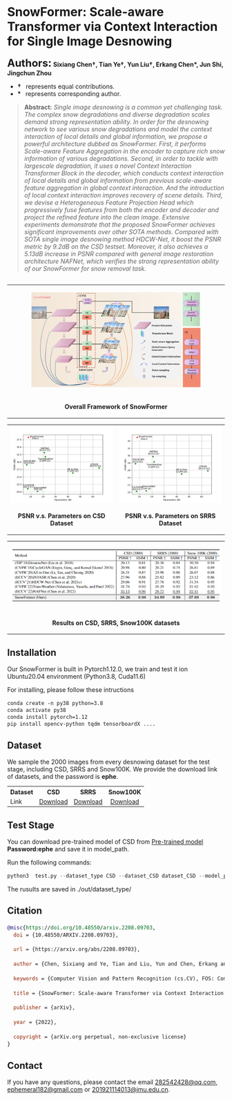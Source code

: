 # SnowFormer: Scale-aware Transformer via Context Interaction for Single Image Desnowing
**<font size=5>Authors:</font>** **Sixiang Chen<span>&#8224;</span>, Tian Ye<span>&#8224;</span>, Yun Liu<span>&#8224;</span>, Erkang Chen\*, Jun Shi, Jingchun Zhou**

+ **<span>&#8224;</span>**  &ensp;represents equal contributions.
+ **\***  &ensp;represents corresponding author.

> **Abstract:** *Single image desnowing is a common yet challenging task. The complex snow degradations and diverse degradation scales demand strong representation ability. In order for the desnowing network to see various snow degradations and model the context interaction of local details and global information, we propose a powerful architecture dubbed as SnowFormer. First, it performs Scale-aware Feature Aggregation in the encoder to capture rich snow information of various degradations. Second, in order to tackle with largescale degradation, it uses a novel Context Interaction Transformer Block in the decoder, which conducts context interaction of local details and global information from previous scale-aware feature aggregation in global context interaction. And the introduction of local context interaction improves recovery of scene details. Third, we devise a Heterogeneous Feature Projection Head which progressively fuse features from both the encoder and decoder and project the refined feature into the clean image. Extensive experiments demonstrate that the proposed SnowFormer achieves significant improvements over other SOTA methods. Compared with SOTA single image desnowing method HDCW-Net, it boost the PSNR metric by 9.2dB on the CSD testset. Moreover, it also achieves a 5.13dB increase in PSNR compared with general image restoration architecture NAFNet, which verifies the strong representation ability of our SnowFormer
for snow removal task.*

##
<table>
  <tr>
    <td><p align='center'>
    <img src="https://github.com/Ephemeral182/SnowFormer/blob/master/image/SnowFormer1_1.jpg#pic_center" width="80%" ></img></td>
  </tr>
  <tr>
    <td><p align="center"><b>Overall Framework of SnowFormer</b></p></td>
  </tr> 
</table>

<table>
  <tr>
    <td> <img src = "https://github.com/Ephemeral182/SnowFormer/blob/master/image/PSNR_param.png" width="450"> </td>
    <td> <img src = "https://github.com/Ephemeral182/SnowFormer/blob/master/image/PSNR_param_srrs.png" width="450"> </td>
  </tr>
  <tr>
    <td><p align="center"><b>PSNR v.s. Parameters on CSD Dataset</b></p></td>
    <td><p align="center"> <b>PSNR v.s. Parameters on SRRS Dataset</b></p></td>
  </tr>
</table>

<table>
  <tr>
    <td><p align='center'>
    <img src="https://github.com/Ephemeral182/SnowFormer/blob/master/image/result.png#pic_center" width="900" ></img></td>
  </tr>
  <tr>
    <td><p align="center"><b>Results on CSD, SRRS, Snow100K datasets</b></p></td>
  </tr> 
</table>

## Installation
Our SnowFormer is built in Pytorch1.12.0, we train and test it ion Ubuntu20.04 environment (Python3.8, Cuda11.6)

For installing, please follow these intructions
```
conda create -n py38 python=3.8
conda activate py38
conda install pytorch=1.12 
pip install opencv-python tqdm tensorboardX ....
```
## Dataset
We sample the 2000 images from every desnowing dataset for the test stage, including CSD, SRRS and Snow100K. We provide the download link of datasets, and the password is **ephe**.

<table>
  <tr>
    <th align="left">Dataset</th>
    <th align="center">CSD</th>
    <th align="center">SRRS</th>
    <th align="center">Snow100K</th>
  </tr>
  <tr>
    <td align="left">Link</td>
    <td align="center"><a href="https://pan.baidu.com/s/133JxR-sCICZyIXAZSxS_GQ">Download</a></td>
    <td align="center"><a href="https://pan.baidu.com/s/1vTBmacVkwp6qtjofMC4-Qg">Download</a></td>
    <td align="center"><a href="https://pan.baidu.com/s/1TStTvd4GGF60HYTahvyxpA">Download</a></td>
  </tr>
 </table>

## Test Stage
You can download pre-trained model of CSD from [Pre-trained model](https://pan.baidu.com/s/1zAUlrniCGgrONk0_8CBadw) &nbsp; **Password:ephe** and save it in model_path.

Run the following commands:
```python
python3  test.py --dataset_type CSD --dataset_CSD dataset_CSD --model_path model_path
```
The rusults are saved in ./out/dataset_type/

## Citation 
```Bibtex
@misc{https://doi.org/10.48550/arxiv.2208.09703,
  doi = {10.48550/ARXIV.2208.09703},
  
  url = {https://arxiv.org/abs/2208.09703},
  
  author = {Chen, Sixiang and Ye, Tian and Liu, Yun and Chen, Erkang and Shi, Jun and Zhou, Jingchun},
  
  keywords = {Computer Vision and Pattern Recognition (cs.CV), FOS: Computer and information sciences, FOS: Computer and information sciences},
  
  title = {SnowFormer: Scale-aware Transformer via Context Interaction for Single Image Desnowing},
  
  publisher = {arXiv},
  
  year = {2022},
  
  copyright = {arXiv.org perpetual, non-exclusive license}
}
```
## Contact
If you have any questions, please contact the email 282542428@qq.com, ephemeral182@gmail.com or 201921114013@jmu.edu.cn.
